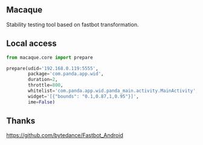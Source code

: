 ## Macaque   
Stability testing tool based on fastbot transformation.
## Local access

```python
from macaque.core import prepare

prepare(udid='192.168.0.119:5555', 
        package='com.panda.app.wid', 
        duration=2, 
        throttle=800,
        whitelist='com.panda.app.wid.panda_main.activity.MainActivity',
        widget='[{"bounds": "0.1,0.87,1,0.95"}]',
        ime=False)
```

## Thanks
https://github.com/bytedance/Fastbot_Android